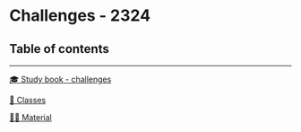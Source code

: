 # Challenges - 2324

## Table of contents

---

[🎓 Study book - challenges](challenges/study_book_challenges.md)

[🧩 Classes](challenges/classes.md)

[👩‍💻 Material](challenges/material.md)